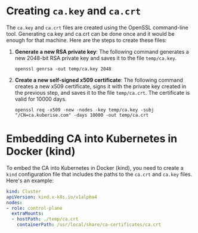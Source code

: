 # Creating `ca.key` and `ca.crt`

The `ca.key` and `ca.crt` files are created using the OpenSSL command-line tool. Generating ca.key and ca.crt can be done once and it would be enough for that machine. Here are the steps to create these files:

1. **Generate a new RSA private key**: The following command generates a new 2048-bit RSA private key and saves it to the file `temp/ca.key`.

    ```shellscript
    openssl genrsa -out temp/ca.key 2048
    ```

2. **Create a new self-signed x509 certificate**: The following command creates a new x509 certificate, signs it with the private key created in the previous step, and saves it to the file `temp/ca.crt`. The certificate is valid for 10000 days.

    ```shellscript
    openssl req -x509 -new -nodes -key temp/ca.key -subj "/CN=ca.kuberise.com" -days 10000 -out temp/ca.crt
    ```

# Embedding CA into Kubernetes in Docker (kind)

To embed the CA into Kubernetes in Docker (kind), you need to create a `kind` configuration file that includes the paths to the `ca.crt` and `ca.key` files. Here's an example:

```yaml
kind: Cluster
apiVersion: kind.x-k8s.io/v1alpha4
nodes:
- role: control-plane
  extraMounts:
  - hostPath: ./temp/ca.crt
    containerPath: /usr/local/share/ca-certificates/ca.crt
```

